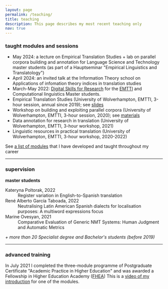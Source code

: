 ```yaml
---
layout: page
permalink: /teaching/
title: teaching
description: This page describes my most recent teaching only 
nav: true
---
```


### taught modules and sessions

* May 2024: a lecture on Empirical Translation Studies + lab on parallel corpora building and annotation for Language Science and Technology master students (as part of a Hauptseminar "Empirical Linguistics and Translatology")
* April 2024: an invited talk at the Information Theory school on Applications of infomation theory indices in translation studies
* March-May 2022: <a href="https://github.com/kunilovskaya/dskills_workshop" target="_blank">Digital Skills for Research</a> for the <a href="https://em-tti.eu/" target="blank">EMTTI</a> and Computational linguistics Master students.
* Empirical Translation Studies (University of Wolverhampton, EMTTI, 3-hour session, annual since 2019); see <a href="../../../assets/pdf/kunilovskaya_htqe_4Apr2022.pdf" target="blank">slides</a>
* Workshop on building and exploiting parallel corpora (University of Wolverhampton, EMTTI, 3-hour session, 2020); see <a href="https://github.com/kunilovskaya/parcorp" target="_blank">materials</a>
* Data annotation for research in translation (University of Wolverhampton, EMTTI, 3-hour workshop, 2021) 
* Linguistic resources in practical translation (University of Wolverhampton, EMTTI, 3-hour workshop, 2020-2022)

See <a href="../../../latex/all_teaching.pdf" target="blank">a list of modules</a> that I have developed and taught throughout my career

---

### supervision
**master students**
<dl>  
  <dt>Kateryna Poltorak, 2022</dt>
  <dd>Register variation in English-to-Spanish translation</dd>
  <dt>René Alberto García Taboada, 2022</dt>
  <dd>Neutralising Latin American Spanish dialects for localisation purposes: A multiword expressions focus</dd>
  <dt>Marine Ovesyan, 2021</dt>
  <dd>Comparative Evaluation of Generic NMT Systems: Human Judgment and Automatic Metrics</dd>
</dl>

*+ more than 20 Specialist degree and Bachelor's students (before 2019)*

---

### advanced training
In July 2021 I completed the three-module programme of Postgraduate Certificate "Academic Practice in Higher Education"
and was awarded a Fellowship in Higher Education Academy (<a href="../../../assets/pdf/Maria Kunilovskaya_FHEA.pdf" target="blank">FHEA</a>)
This is a <a href="https://youtu.be/g8CbG7WtHeI" target="blank">video of my introduction</a> for one of the modules.


<!-- 
For now, this page is assumed to be a static description of your courses. You can convert it to a collection similar to `_projects/` so that you can have a dedicated page for each course.

Organize your courses by years, topics, or universities, however you like!

-->
